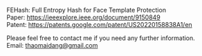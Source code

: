 FEHash: Full Entropy Hash for Face Template Protection <br />
Paper: https://ieeexplore.ieee.org/document/9150849  <br />
Patent: https://patents.google.com/patent/US20220158838A1/en  <br />

Please feel free to contact me if you need any further information. <br />
Email: thaomaidang@gmail.com
